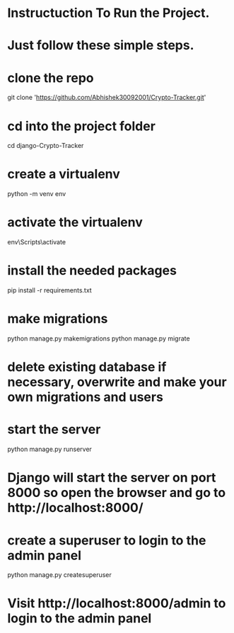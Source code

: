 # Instructuction To Run the Project.

# Just follow  these simple steps.

# clone the repo
git clone 'https://github.com/Abhishek30092001/Crypto-Tracker.git'

# cd into the project folder
cd django-Crypto-Tracker

# create a virtualenv
python -m venv env

# activate the virtualenv
env\Scripts\activate

# install the needed packages
pip install -r requirements.txt

# make migrations
python manage.py makemigrations
python manage.py migrate

# delete existing database if necessary, overwrite and make your own migrations and users

# start the server
python manage.py runserver
# Django will start the server on port 8000 so open the browser and go to http://localhost:8000/


# create a superuser to login to the admin panel
python manage.py createsuperuser

# Visit http://localhost:8000/admin to login to the admin panel
